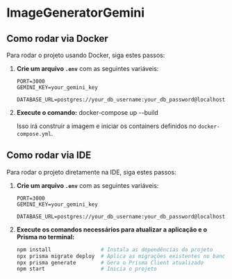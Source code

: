 # ImageGeneratorGemini

## Como rodar via Docker

Para rodar o projeto usando Docker, siga estes passos:

1. **Crie um arquivo `.env`** com as seguintes variáveis:
    ```
    PORT=3000
    GEMINI_KEY=your_gemini_key

    DATABASE_URL=postgres://your_db_username:your_db_password@localhost:5432/your_db_name
    ```

2. **Execute o comando:**
    docker-compose up --build

   Isso irá construir a imagem e iniciar os containers definidos no `docker-compose.yml`.

## Como rodar via IDE

Para rodar o projeto diretamente na IDE, siga estes passos:

1. **Crie um arquivo `.env`** com as seguintes variáveis:
    ```
    PORT=3000
    GEMINI_KEY=your_gemini_key

    DATABASE_URL=postgres://your_db_username:your_db_password@localhost:5432/your_db_name
    ```

2. **Execute os comandos necessários para atualizar a aplicação e o Prisma no terminal:**
    ```sh
    npm install                # Instala as dependências do projeto
    npx prisma migrate deploy  # Aplica as migrações existentes no banco de dados
    npx prisma generate        # Gera o Prisma Client atualizado
    npm start                  # Inicia o projeto
    ```
